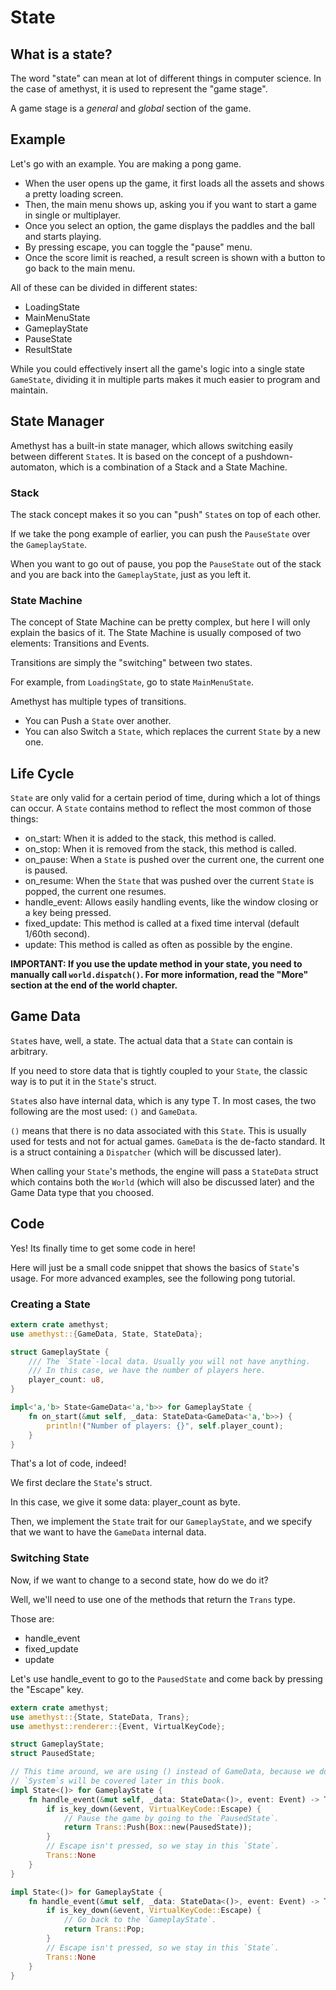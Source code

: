 # State

## What is a state?
The word "state" can mean at lot of different things in computer science.
In the case of amethyst, it is used to represent the "game stage".

A game stage is a *general* and *global* section of the game.

## Example

Let's go with an example.
You are making a pong game.

* When the user opens up the game, it first loads all the assets and shows a pretty loading screen.
* Then, the main menu shows up, asking you if you want to start a game in single or multiplayer.
* Once you select an option, the game displays the paddles and the ball and starts playing.
* By pressing escape, you can toggle the "pause" menu.
* Once the score limit is reached, a result screen is shown with a button to go back to the main menu.

All of these can be divided in different states:
* LoadingState
* MainMenuState
* GameplayState
* PauseState
* ResultState

While you could effectively insert all the game's logic into a single state `GameState`,
dividing it in multiple parts makes it much easier to program and maintain.

## State Manager

Amethyst has a built-in state manager, which allows switching easily between different `State`s.
It is based on the concept of a pushdown-automaton, which is a combination of a Stack and a State Machine.

### Stack

The stack concept makes it so you can "push" `State`s on top of each other.

If we take the pong example of earlier, you can push the `PauseState` over the `GameplayState`.

When you want to go out of pause, you pop the `PauseState` out of the stack and you are back into the `GameplayState`, just as you left it.

### State Machine

The concept of State Machine can be pretty complex, but here I will only explain the basics of it.
The State Machine is usually composed of two elements: Transitions and Events.

Transitions are simply the "switching" between two states.

For example, from `LoadingState`, go to state `MainMenuState`.

Amethyst has multiple types of transitions.
* You can Push a `State` over another.
* You can also Switch a `State`, which replaces the current `State` by a new one.

## Life Cycle

`State` are only valid for a certain period of time, during which a lot of things can occur.
A `State` contains method to reflect the most common of those things:
* on_start: When it is added to the stack, this method is called.
* on_stop: When it is removed from the stack, this method is called.
* on_pause: When a `State` is pushed over the current one, the current one is paused.
* on_resume: When the `State` that was pushed over the current `State` is popped, the current one resumes.
* handle_event: Allows easily handling events, like the window closing or a key being pressed.
* fixed_update: This method is called at a fixed time interval (default 1/60th second).
* update: This method is called as often as possible by the engine.


**IMPORTANT: If you use the update method in your state, you need to manually call `world.dispatch()`. For more information, read the "More" section at the end of the world chapter.**

## Game Data

`State`s have, well, a state. The actual data that a `State` can contain is arbitrary.

If you need to store data that is tightly coupled to your `State`, the classic way is to put it in the `State`'s struct.

`State`s also have internal data, which is any type T.
In most cases, the two following are the most used: `()` and `GameData`.

`()` means that there is no data associated with this `State`. This is usually used for tests and not for actual games.
`GameData` is the de-facto standard. It is a struct containing a `Dispatcher` (which will be discussed later).

When calling your `State`'s methods, the engine will pass a `StateData` struct which contains both the `World` (which will also be discussed later) and the Game Data type that you choosed.

## Code

Yes! Its finally time to get some code in here!

Here will just be a small code snippet that shows the basics of `State`'s usage.
For more advanced examples, see the following pong tutorial.

### Creating a State

```rust
extern crate amethyst;
use amethyst::{GameData, State, StateData};

struct GameplayState {
    /// The `State`-local data. Usually you will not have anything.
    /// In this case, we have the number of players here.
    player_count: u8,
}

impl<'a,'b> State<GameData<'a,'b>> for GameplayState {
    fn on_start(&mut self, _data: StateData<GameData<'a,'b>>) {
        println!("Number of players: {}", self.player_count);
    }
}
```

That's a lot of code, indeed!

We first declare the `State`'s struct.

In this case, we give it some data: player_count as byte.

Then, we implement the `State` trait for our `GameplayState`, and we specify that we want to have the `GameData` internal data.

### Switching State

Now, if we want to change to a second state, how do we do it?

Well, we'll need to use one of the methods that return the `Trans` type.

Those are:
* handle_event
* fixed_update
* update

Let's use handle_event to go to the `PausedState` and come back by pressing the "Escape" key.

```rust
extern crate amethyst;
use amethyst::{State, StateData, Trans};
use amethyst::renderer::{Event, VirtualKeyCode};

struct GameplayState;
struct PausedState;

// This time around, we are using () instead of GameData, because we don't have any `System`s.
// `System`s will be covered later in this book.
impl State<()> for GameplayState {
    fn handle_event(&mut self, _data: StateData<()>, event: Event) -> Trans<()> {
        if is_key_down(&event, VirtualKeyCode::Escape) {
            // Pause the game by going to the `PausedState`.
            return Trans::Push(Box::new(PausedState));
        }
        // Escape isn't pressed, so we stay in this `State`.
        Trans::None
    }
}

impl State<()> for GameplayState {
    fn handle_event(&mut self, _data: StateData<()>, event: Event) -> Trans<()> {
        if is_key_down(&event, VirtualKeyCode::Escape) {
            // Go back to the `GameplayState`.
            return Trans::Pop;
        }
        // Escape isn't pressed, so we stay in this `State`.
        Trans::None
    }
}

```
